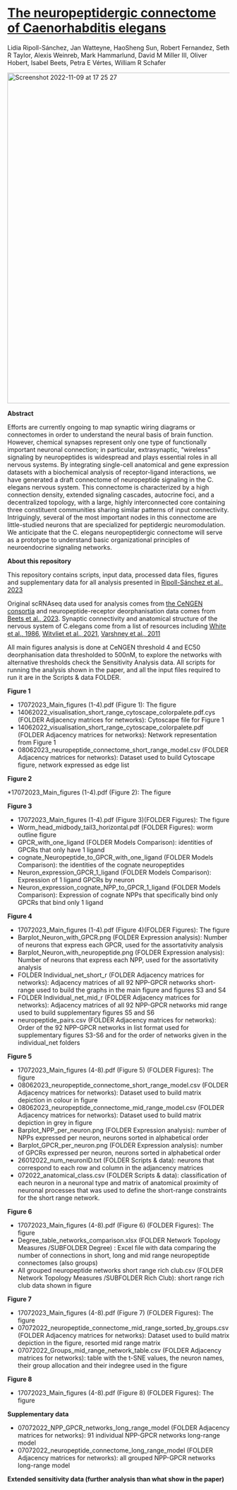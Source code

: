 # [The neuropeptidergic connectome of Caenorhabditis elegans](https://www.cell.com/action/showPdf?pii=S0896-6273%2823%2900756-0)
Lidia Ripoll-Sánchez, Jan Watteyne,  HaoSheng Sun, Robert Fernandez,  Seth R Taylor, Alexis Weinreb, Mark Hammarlund, David M Miller III,  Oliver Hobert,  Isabel Beets, Petra E Vértes,  William R Schafer

<img width="748" alt="Screenshot 2022-11-09 at 17 25 27" src="https://user-images.githubusercontent.com/86192587/200898826-29f869e6-137e-45d5-a99d-5e8a5f7edeec.png">

**Abstract**

Efforts are currently ongoing to map synaptic wiring diagrams or connectomes in order to understand the neural basis of brain function. However, chemical synapses represent only one type of functionally important neuronal connection; in particular, extrasynaptic, “wireless” signaling by neuropeptides is widespread and plays essential roles in all nervous systems. By integrating single-cell anatomical and gene expression datasets with a biochemical analysis of receptor-ligand interactions, we have generated a draft connectome of neuropeptide signaling in the C. elegans nervous system. This connectome is characterized by a high connection density, extended signaling cascades, autocrine foci, and a decentralized topology, with a large, highly interconnected core containing three constituent communities sharing similar patterns of input connectivity. Intriguingly, several of the most important nodes in this connectome are little-studied neurons that are specialized for peptidergic neuromodulation. We anticipate that the C. elegans neuropeptidergic connectome will serve as a prototype to understand basic organizational principles of neuroendocrine signaling networks.

**About this repository**

This repository contains scripts, input data, processed data files, figures and supplementary data for all analysis presented in [Ripoll-Sánchez et al., 2023](https://www.cell.com/action/showPdf?pii=S0896-6273%2823%2900756-0)

Original scRNAseq data used for analysis comes from [the CeNGEN consortia](https://www.sciencedirect.com/science/article/pii/S0092867421007583?via%3Dihub#fig3) and neuropeptide-receptor deorphanisation data comes from [Beets et al., 2023](https://www.cell.com/cell-reports/pdf/S2211-1247(23)01069-0.pdf). Synaptic connectivity and anatomical structure of the nervous system of C.elegans come from a list of resources including [White et al., 1986](https://doi.org/10.1098/rstb.1986.0056), [Witvliet et al., 2021](https://www.ncbi.nlm.nih.gov/pmc/articles/PMC8756380/pdf/nihms-1766209.pdf), [Varshney et al., 2011](https://journals.plos.org/ploscompbiol/article?id=10.1371/journal.pcbi.1001066)

All main figures analysis is done at CeNGEN threshold 4 and EC50 deorphanisation data thresholded to 500nM, to explore the networks with alternative thresholds check the Sensitivity Analysis data. 
All scripts for running the analysis shown in the paper, and all the input files required to run it are in the Scripts & data FOLDER.

**Figure 1**

* 17072023_Main_figures (1-4).pdf (Figure 1): The figure
* 14062022_visualisation_short_range_cytoscape_colorpalete.pdf.cys (FOLDER Adjacency matrices for networks): Cytoscape file for Figure 1
* 14062022_visualisation_short_range_cytoscape_colorpalete.pdf (FOLDER Adjacency matrices for networks): Network representation from Figure 1
* 08062023_neuropeptide_connectome_short_range_model.csv (FOLDER Adjacency matrices for networks): Dataset used to build Cytoscape figure, network expressed as edge list

**Figure 2**

*17072023_Main_figures (1-4).pdf (Figure 2): The figure

**Figure 3**

* 17072023_Main_figures (1-4).pdf (Figure 3)(FOLDER Figures): The figure
* Worm_head_midbody_tail3_horizontal.pdf (FOLDER Figures): worm outline figure
* GPCR_with_one_ligand (FOLDER Models Comparison): identities of GPCRs that only have 1 ligand
* cognate_Neuropeptide_to_GPCR_with_one_ligand (FOLDER Models Comparison): the identities of the cognate neuropeptides
* Neuron_expression_GPCR_1_ligand (FOLDER Models Comparison): Expression of 1 ligand GPCRs by neuron
* Neuron_expression_cognate_NPP_to_GPCR_1_ligand (FOLDER Models Comparison): Expression of cognate NPPs that specifically bind only GPCRs that bind only 1 ligand

**Figure 4**

* 17072023_Main_figures (1-4).pdf (Figure 4)(FOLDER Figures): The figure
* Barplot_Neuron_with_GPCR.png (FOLDER Expression analysis): Number of neurons that express each GPCR, used for the assortativity analysis
* Barplot_Neuron_with_neuropeptide.png (FOLDER Expression analysis): Number of neurons that express each NPP, used for the assortativity analysis
* FOLDER Individual_net_short_r (FOLDER Adjacency matrices for networks): Adjacency matrices of all 92 NPP-GPCR networks short-range used to build the graphs in the main figure and figures S3 and S4
* FOLDER Individual_net_mid_r (FOLDER Adjacency matrices for networks): Adjacency matrices of all 92 NPP-GPCR networks mid range used to build supplementary figures S5 and S6
* neuropeptide_pairs.csv (FOLDER Adjacency matrices for networks): Order of the 92 NPP-GPCR networks in list format used for supplementary figures S3-S6 and for the order of networks given in the individual_net folders

**Figure 5**

* 17072023_Main_figures (4-8).pdf (Figure 5) (FOLDER Figures): The figure
* 08062023_neuropeptide_connectome_short_range_model.csv (FOLDER Adjacency matrices for networks): Dataset used to build matrix depiction in colour in figure 
* 08062023_neuropeptide_connectome_mid_range_model.csv (FOLDER Adjacency matrices for networks): Dataset used to build matrix depiction in grey in figure 
* Barplot_NPP_per_neuron.png (FOLDER Expression analysis): number of NPPs expressed per neuron, neurons sorted in alphabetical order
* Barplot_GPCR_per_neuron.png (FOLDER Expression analysis): number of GPCRs expressed per neuron, neurons sorted in alphabetical order
* 26012022_num_neuronID.txt (FOLDER Scripts & data): neurons that correspond to each row and column in the adjancency matrices
* 072022_anatomical_class.csv (FOLDER Scripts & data): classification of each neuron in a neuronal type and matrix of anatomical proximity of neuronal processes that was used to define the short-range constraints for the short range network. 

**Figure 6**

* 17072023_Main_figures (4-8).pdf (Figure 6) (FOLDER Figures): The figure
* Degree_table_networks_comparison.xlsx (FOLDER Network Topology Measures /SUBFOLDER Degree) : Excel file with data comparing the number of connections in short, long and mid range neuropeptide connectomes (also groups)
* All grouped neuropeptide networks short range rich club.csv (FOLDER Network Topology Measures /SUBFOLDER Rich Club): short range rich club data shown in figure

**Figure 7**

* 17072023_Main_figures (4-8).pdf (Figure 7) (FOLDER Figures): The figure
* 07072022_neuropeptide_connectome_mid_range_sorted_by_groups.csv (FOLDER Adjacency matrices for networks): Dataset used to build matrix depiction in the figure, resorted mid range matrix
* 07072022_Groups_mid_range_network_table.csv (FOLDER Adjacency matrices for networks): table with the t-SNE values, the neuron names, their group allocation and their indegree used in the figure

**Figure 8**

* 17072023_Main_figures (4-8).pdf (Figure 8) (FOLDER Figures): The figure

**Supplementary data**

* 07072022_NPP_GPCR_networks_long_range_model (FOLDER Adjacency matrices for networks): 91 individual NPP-GPCR networks long-range model
* 07072022_neuropeptide_connectome_long_range_model (FOLDER Adjacency matrices for networks): all grouped NPP-GPCR networks long-range model

**Extended sensitivity data (further analysis than what show in the paper)**

